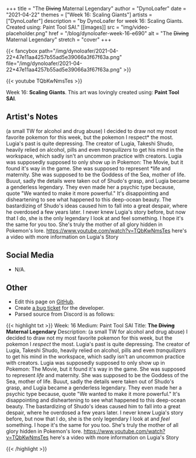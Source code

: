 +++
title =       "The ~~Diving~~ Maternal Legendary"
author =      "DynoLoafer"
date =        "2021-04-22"
themes =      ["Week 16: Scaling Giants"]
artists =     ["DynoLoafer"]
description = "by DynoLoafer for week 16: Scaling Giants. Created using: Paint Tool SAI."
[[images]]
              src = "img/video-placeholder.png"
              href = "/blog/dynoloafer-week-16-e690"
              alt = "The ~~Diving~~ Maternal Legendary"
              stretch = "cover"
+++


{{< fancybox path="/img/dynoloafer/2021-04-22+47e11aa4257b55ad5e39066a3f67f63a.png" file="/img/dynoloafer/2021-04-22+47e11aa4257b55ad5e39066a3f67f63a.png" >}}

{{< youtube TQbKwNmsTes >}}


Week 16: **Scaling Giants**. This art was lovingly created using: **Paint Tool SAI**.

## Artist's Notes

(a small TW for alcohol and drug abuse) I decided to draw not my most favorite pokemon for this week, but the pokemon I respect* the most. Lugia's past is quite depressing. The creator of Lugia, Takeshi Shudo, heavily relied on alcohol, pills and even *tranquilizers* to get his mind in the workspace, which sadly isn't an uncommon practice with creators. Lugia was supposedly supposed to only show up in Pokemon: The Movie, but it found it's way in the game. She was supposed to represent *life and maternity. She was supposed to be the Goddess of the Sea, mother of life. Buuut, sadly the details were taken out of Shudo's grasp, and Lugia became a genderless legendary. They even made her a psychic type because, quote "We wanted to make it more powerful."
It's disappointing and disheartening to see what happened to this deep-ocean beauty. The bastardizing of Shudo's ideas caused him to fall into a great despair, where he overdosed a few years later. I never knew Lugia's story before, but now that I do, she is the only legendary I look at and feel something. I hope it's the same for you too. She's truly the mother of all glory hidden in Pokemon's lore.
https://www.youtube.com/watch?v=TQbKwNmsTes
here's a video with more information on Lugia's Story

## Social Media

- N/A.

## Other

- Edit this page on [GitHub](https://github.com/teaminkling/web-refresh/edit/main/blog/content/blog/dynoloafer-week-16-e690.md).
- Create [a bug ticket](https://github.com/teaminkling/web-refresh/issues/new?assignees=&labels=bug&template=problem-report.md&title=) for the developer.
- Parsed source from Discord is as follows:

{{< highlight txt >}}
Week: 16
Medium: Paint Tool SAI
Title: __The ~~Diving~~ Maternal Legendary__
Description: (a small TW for alcohol and drug abuse) I decided to draw not my most favorite pokemon for this week, but the pokemon I *respect* the most. Lugia's past is quite depressing. The creator of Lugia, Takeshi Shudo, heavily relied on alcohol, pills and even *tranquilizers* to get his mind in the workspace, which sadly isn't an uncommon practice with creators. Lugia was supposedly supposed to only show up in Pokemon: The Movie, but it found it's way in the game. She was supposed to represent *life* and maternity. She was supposed to be the Goddess of the Sea, mother of life. Buuut, sadly the details were taken out of Shudo's grasp, and Lugia became a genderless legendary. They even made her a psychic type because, quote "We wanted to make it more powerful."
It's disappointing and disheartening to see what happened to this deep-ocean beauty. The bastardizing of Shudo's ideas caused him to fall into a great despair, where he overdosed a few years later. I never knew Lugia's story before, but now that I do, she is the only legendary I look at and *feel* something. I hope it's the same for you too. She's truly the mother of all glory hidden in Pokemon's lore.
https://www.youtube.com/watch?v=TQbKwNmsTes
here's a video with more information on Lugia's Story

{{< /highlight >}}